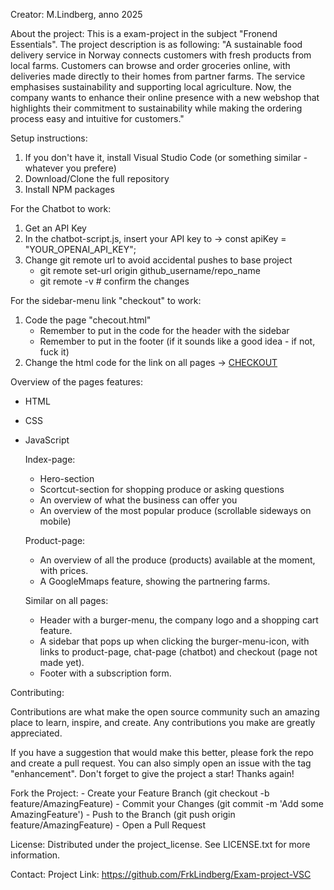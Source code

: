 Creator: 
  M.Lindberg, anno 2025



About the project: 
  This is a exam-project in the subject "Fronend Essentials". The project description is as following: "A sustainable food delivery service in Norway connects customers with   fresh products from local farms. Customers can browse and order groceries online, with deliveries made directly to their homes from partner farms. The service emphasises sustainability and supporting local agriculture. Now, the company wants to enhance their online presence with a new webshop that highlights their commitment to   sustainability while making the ordering process easy and intuitive for customers."



Setup instructions:
  1. If you don't have it, install Visual Studio Code (or something similar - whatever you prefere)
  2. Download/Clone the full repository
  3. Install NPM packages

For the Chatbot to work:
  1. Get an API Key
  2. In the chatbot-script.js, insert your API key to -> const apiKey = "YOUR_OPENAI_API_KEY";
  3. Change git remote url to avoid accidental pushes to base project
        - git remote set-url origin github_username/repo_name
        - git remote -v # confirm the changes

For the sidebar-menu link "checkout" to work:
  1. Code the page "checout.html"
        - Remember to put in the code for the header with the sidebar
        - Remember to put in the footer (if it sounds like a good idea - if not, fuck it)
  2. Change the html code for the link on all pages -> <a id="checkoutNav" href="PUT_IN: checkout.html">CHECKOUT</a>



Overview of the pages features:
- HTML
- CSS
- JavaScript

  Index-page: 
    - Hero-section
    - Scortcut-section for shopping produce or asking questions
    - An overview of what the business can offer you
    - An overview of the most popular produce (scrollable sideways on mobile)

  Product-page:
    - An overview of all the produce (products) available at the moment, with prices.
    - A GoogleMmaps feature, showing the partnering farms.

  Similar on all pages:
    - Header with a burger-menu, the company logo and a shopping cart feature.
    - A sidebar that pops up when clicking the burger-menu-icon, with links to product-page, chat-page (chatbot) and checkout (page not made yet).
    - Footer with a subscription form.


 
Contributing:

Contributions are what make the open source community such an amazing place to learn, inspire, and create. Any contributions you make are greatly appreciated.

If you have a suggestion that would make this better, please fork the repo and create a pull request. You can also simply open an issue with the tag "enhancement". Don't forget to give the project a star! Thanks again!

  Fork the Project:
    - Create your Feature Branch (git checkout -b feature/AmazingFeature)
    - Commit your Changes (git commit -m 'Add some AmazingFeature')
    - Push to the Branch (git push origin feature/AmazingFeature)
    - Open a Pull Request



License:
Distributed under the project_license. See LICENSE.txt for more information.

Contact:
Project Link: https://github.com/FrkLindberg/Exam-project-VSC
